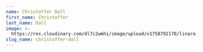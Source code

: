 ```yaml
---
name: Christoffer Dall
first_name: Christoffer
last_name: Dall
image: >-
  https://res.cloudinary.com/dl7c2wmhi/image/upload/v1758792170/linaro-website/images/author/christoffer-dall
slug_name: christoffer-dall
---
```


